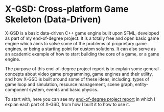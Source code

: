 # X-GSD: Cross-platform Game Skeleton (Data-Driven)

X-GSD is a basic data-driven C++ game engine built upon SFML, developed as part of my end-of-degree project. It is a totally free and open basic game engine which aims to solve some of the problems of proprietary game engines, or being a starting point for custom solutions. It can also serve as an academic example of how to start building the core of a game, or a game engine.

The purpose of this end-of-degree project report is to explain some general concepts about video game programming, game engines and their utility, and how X-GSD is built around some of these ideas, including: types of game loop and simulation, resource management, scene graph, entity-component system, events and basic physics.


To start with, here you can see my [end-of-degree project report](https://github.com/AndresRuizBernabeu/X-GSD/blob/master/TFG_AndrésRuiz.pdf) in which I explan each part of X-GSD, from how I built it to how to use it.
